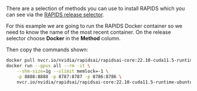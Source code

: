 There are a selection of methods you can use to install RAPIDS which you can see via the [RAPIDS release selector](https://rapids.ai/start.html#get-rapids).

For this example we are going to run the RAPIDS Docker container so we need to know the name of the most recent container.
On the release selector choose **Docker** in the **Method** column.

Then copy the commands shown:

```bash
docker pull nvcr.io/nvidia/rapidsai/rapidsai-core:22.10-cuda11.5-runtime-ubuntu20.04-py3.9
docker run --gpus all --rm -it \
    --shm-size=1g --ulimit memlock=-1 \
    -p 8888:8888 -p 8787:8787 -p 8786:8786 \
    nvcr.io/nvidia/rapidsai/rapidsai-core:22.10-cuda11.5-runtime-ubuntu20.04-py3.9
```
